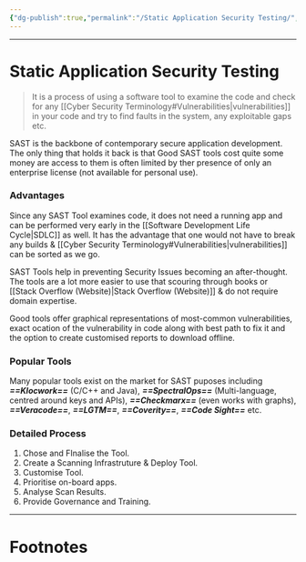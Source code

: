 ```yaml
---
{"dg-publish":true,"permalink":"/Static Application Security Testing/","tags":["Academics","CyberSec","Software-Development"]}
---
```



---
# Static Application Security Testing
> It is a process of using a software tool to examine the code and check for any [[Cyber Security Terminology#Vulnerabilities\|vulnerabilities]] in your code and try to find faults in the system, any exploitable gaps etc.

SAST is the backbone of contemporary secure application development. The only thing that holds it back is that Good SAST tools cost quite some money are access to them is often limited by ther presence of only an enterprise license (not available for personal use).
### Advantages
Since any SAST Tool examines code, it does not need a running app and can be performed very early in the [[Software Development Life Cycle\|SDLC]] as well. It has the advantage that one would not have to break any builds & [[Cyber Security Terminology#Vulnerabilities\|vulnerabilities]] can be sorted as we go. 

SAST Tools help in preventing Security Issues becoming an after-thought. The tools are a lot more easier to use that scouring through books or [[Stack Overflow (Website)\|Stack Overflow (Website)]] & do not require domain expertise.

Good tools offer graphical representations of most-common vulnerabilities, exact ocation of the vulnerability in code along with best path to fix it and the option to create customised reports to download offline.

### Popular Tools
Many popular tools exist on the market for SAST puposes including ***==Klocwork==*** (C/C++ and Java), ***==SpectralOps==*** (Multi-language, centred around keys and APIs), ***==Checkmarx==*** (even works with graphs), ***==Veracode==***, ***==LGTM==***, ***==Coverity==***, ***==Code Sight==*** etc.

### Detailed Process
1. Chose and FInalise the Tool.
2. Create a Scanning Infrastruture & Deploy Tool.
3. Customise Tool.
4. Prioritise on-board apps.
5. Analyse Scan Results.
6. Provide Governance and Training.


---
# Footnotes